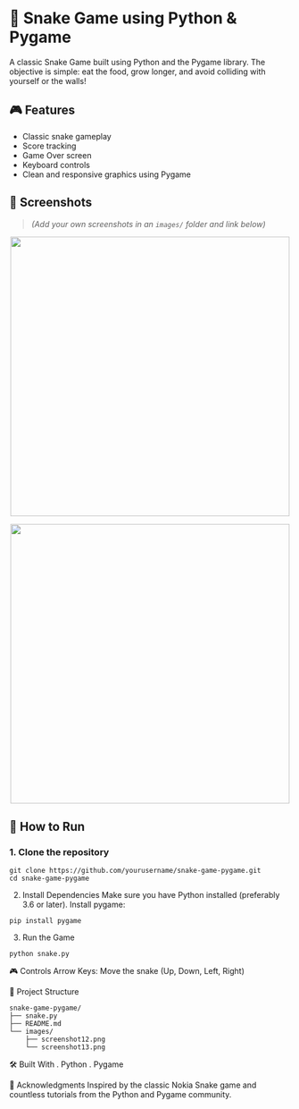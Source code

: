 # 🐍 Snake Game using Python & Pygame

A classic Snake Game built using Python and the Pygame library. The objective is simple: eat the food, grow longer, and avoid colliding with yourself or the walls!

## 🎮 Features

- Classic snake gameplay
- Score tracking
- Game Over screen
- Keyboard controls
- Clean and responsive graphics using Pygame

## 📸 Screenshots

> *(Add your own screenshots in an `images/` folder and link below)*

<p align="center">
  <img src="images/snake_game_1.png" width="500"/>
</p>

<p align="center">
  <img src="images/snake_game_2.png" width="500"/>
</p>

## 🚀 How to Run

### 1. Clone the repository

```
git clone https://github.com/yourusername/snake-game-pygame.git
cd snake-game-pygame
```

2. Install Dependencies
Make sure you have Python installed (preferably 3.6 or later).
Install pygame:

```
pip install pygame
```

3. Run the Game

```
python snake.py
```

🎮 Controls
Arrow Keys: Move the snake (Up, Down, Left, Right)


📁 Project Structure
```
snake-game-pygame/
├── snake.py
├── README.md
└── images/
    ├── screenshot12.png
    └── screenshot13.png
```


🛠️ Built With
. Python
. Pygame


🙌 Acknowledgments
Inspired by the classic Nokia Snake game and countless tutorials from the Python and Pygame community.

